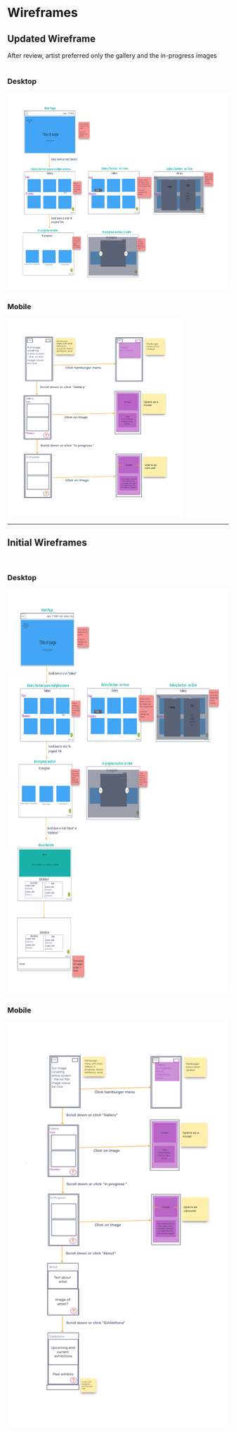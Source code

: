 <br/>

# Wireframes

## Updated Wireframe

After review, artist preferred only the gallery and the in-progress images
<br/>
<br/>

### Desktop

<img src="assets/wireframe-images/wireframe-desktop-reviewed.png" alt="" height="450" width="600">

<br />

### Mobile

<img src="assets/wireframe-images/wireframe-mobile-reviewed.png" alt="" height="450" width="400">

---

## Initial Wireframes

<br />

### Desktop

<img src="assets/wireframe-images/wireframe-v1.png" alt="" height="920" width="852">

<br />

### Mobile

<img src="assets/wireframe-images/wireframe-mobile-v1.png" alt="" height="920" width="500">
